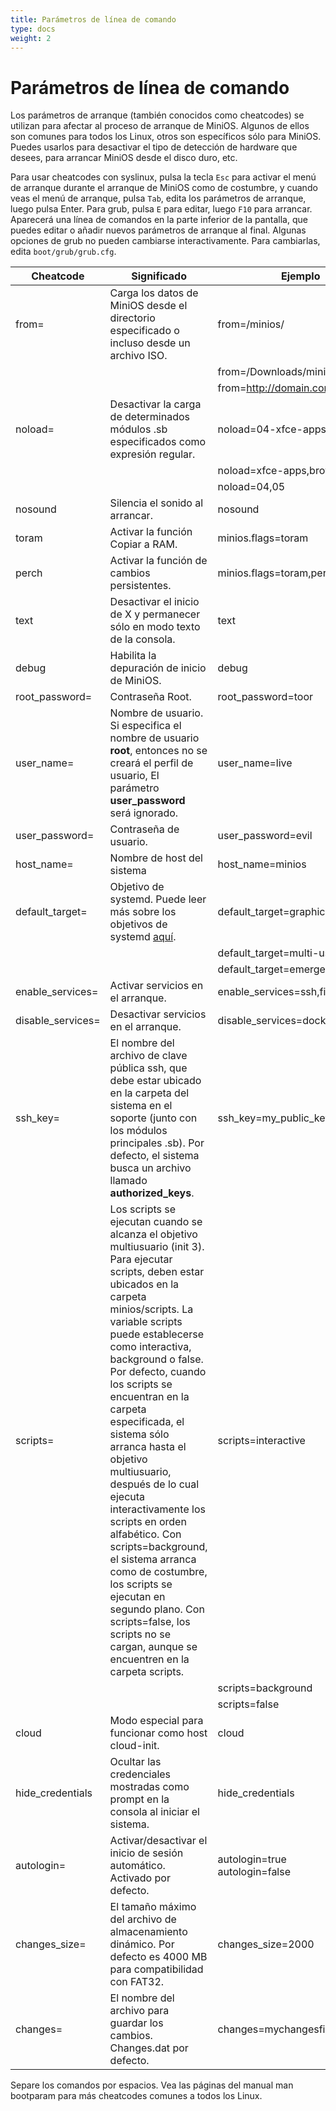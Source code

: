 ```yaml
---
title: Parámetros de línea de comando
type: docs
weight: 2
---
```


# Parámetros de línea de comando

Los parámetros de arranque (también conocidos como cheatcodes) se utilizan para afectar al proceso de arranque de MiniOS. Algunos de ellos son comunes para todos los Linux, otros son específicos sólo para MiniOS. Puedes usarlos para desactivar el tipo de detección de hardware que desees, para arrancar MiniOS desde el disco duro, etc.

<!--more-->
 Para usar cheatcodes con syslinux, pulsa la tecla `Esc` para activar el menú de arranque durante el arranque de MiniOS como de costumbre, y cuando veas el menú de arranque, pulsa `Tab`, edita los parámetros de arranque, luego pulsa Enter. Para grub, pulsa `E` para editar, luego `F10` para arrancar. Aparecerá una línea de comandos en la parte inferior de la pantalla, que puedes editar o añadir nuevos parámetros de arranque al final. Algunas opciones de grub no pueden cambiarse interactivamente. Para cambiarlas, edita `boot/grub/grub.cfg`.

| Cheatcode | Significado | Ejemplo |
| --------- | ------- | ------- |
| from= | Carga los datos de MiniOS desde el directorio especificado o incluso desde un archivo ISO. | from=/minios/ |
|  |  | from=/Downloads/minios.iso |
|  |  | from=http://domain.com/minios.iso |
| noload= | Desactivar la carga de determinados módulos .sb especificados como expresión regular. | noload=04-xfce-apps |
|  |  | noload=xfce-apps,browser |
|  |  | noload=04,05 |
| nosound | Silencia el sonido al arrancar. | nosound |
| toram | Activar la función Copiar a RAM. | minios.flags=toram |
| perch | Activar la función de cambios persistentes. | minios.flags=toram,perch |
| text | Desactivar el inicio de X y permanecer sólo en modo texto de la consola. | text |
| debug | Habilita la depuración de inicio de MiniOS. | debug |
| root\_password= | Contraseña Root. | root\_password=toor |
| user\_name= | Nombre de usuario. Si especifica el nombre de usuario <strong>root</strong>, entonces no se creará el perfil de usuario, El parámetro **user\_password** será ignorado. | user\_name=live |
| user\_password= | Contraseña de usuario. | user\_password=evil |
| host\_name= | Nombre de host del sistema | host\_name=minios |
| default\_target= | Objetivo de systemd. Puede leer más sobre los objetivos de systemd [aquí](https://access.redhat.com/documentation/en-us/red_hat_enterprise_linux/8/html/configuring_basic_system_settings/working-with-systemd-targets_configuring-basic-system-settings). | default\_target=graphical |
|  |  | default\_target=multi-user |
|  |  | default\_target=emergency |
| enable\_services= | Activar servicios en el arranque. | enable\_services=ssh,firewalld |
| disable\_services= | Desactivar servicios en el arranque. | disable\_services=docker |
| ssh\_key= | El nombre del archivo de clave pública ssh, que debe estar ubicado en la carpeta del sistema en el soporte (junto con los módulos principales .sb). Por defecto, el sistema busca un archivo llamado <strong>authorized\_keys</strong>. | ssh\_key=my\_public\_keys |
| scripts= | Los scripts se ejecutan cuando se alcanza el objetivo multiusuario (init 3). Para ejecutar scripts, deben estar ubicados en la carpeta minios/scripts. La variable scripts puede establecerse como interactiva, background o false. Por defecto, cuando los scripts se encuentran en la carpeta especificada, el sistema sólo arranca hasta el objetivo multiusuario, después de lo cual ejecuta interactivamente los scripts en orden alfabético. Con scripts=background, el sistema arranca como de costumbre, los scripts se ejecutan en segundo plano. Con scripts=false, los scripts no se cargan, aunque se encuentren en la carpeta scripts. | scripts=interactive |
|  |  | scripts=background |
|  |  | scripts=false |
| cloud | Modo especial para funcionar como host cloud-init. | cloud |
| hide\_credentials | Ocultar las credenciales mostradas como prompt en la consola al iniciar el sistema. | hide\_credentials |
| autologin= | Activar/desactivar el inicio de sesión automático. Activado por defecto. | autologin=true<br>autologin=false |
| changes\_size= | El tamaño máximo del archivo de almacenamiento dinámico. Por defecto es 4000 MB para compatibilidad con FAT32. | changes\_size=2000 |
| changes= | El nombre del archivo para guardar los cambios. Changes.dat por defecto. | changes=mychangesfile.img |

Separe los comandos por espacios. Vea las páginas del manual man bootparam para más cheatcodes comunes a todos los Linux.